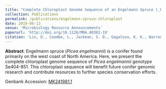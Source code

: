 ```yaml
---
title: "Complete Chloroplast Genome Sequence of an Engelmann Spruce (_Picea engelmannii_, Genotype Se404-851) from Western Canada."
collection: Publications
permalink: /publications/engelmann-spruce-chloroplast
date: 2019-06-13
venue: 'Microbiology Resource Announcements'
paperurl: 'http://doi.org/10.1128/MRA.00382-19'
citation: 'Lin, D., Coombe, L., Jackman, S. D., Gagalova, K. K., Warren, R. L., Hammond, S. A., McDonald, H., Kirk, H., Pandoh, P., Zhao, Y., Moore, R. A., Mungall, A. J., Ritland, C., Doerksen, T., Jaquish, B., Bousquet, J., Jones, S. J. M., Bohlmann, J., & Birol, I. (2019). &quot;Complete Chloroplast Genome Sequence of an Engelmann Spruce (<i>Picea engelmannii</i>, Genotype Se404-851) from Western Canada.&quot; <i>Microbiology Resource Announcements</i>, 8(24).'
---
```


**Abstract**: Engelmann spruce (_Picea engelmannii_) is a conifer found primarily on the west coast of North America. Here, we present the complete chloroplast genome sequence of _Picea engelmannii_ genotype Se404-851. This chloroplast sequence will benefit future conifer genomic research and contribute resources to further species conservation efforts.

Genbank Accession: [MK241981.1](https://www.ncbi.nlm.nih.gov/nuccore/MK241981.1)
